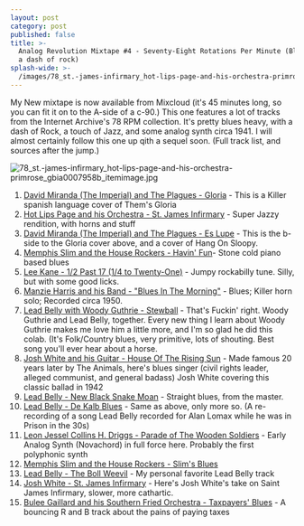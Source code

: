 ```yaml
---
layout: post
category: post
published: false
title: >-
  Analog Revolution Mixtape #4 - Seventy-Eight Rotations Per Minute (Blues, with
  a dash of rock)
splash-wide: >-
  /images/78_st.-james-infirmary_hot-lips-page-and-his-orchestra-primrose_gbia0007958b_itemimage.jpg
---
```

My New mixtape is now available from Mixcloud (it's 45 minutes long, so you can fit it on to the A-side of a c-90.) This one features a lot of tracks from the Internet Archive's 78 RPM collection. It's pretty blues heavy, with a dash of Rock, a touch of Jazz, and some analog synth circa 1941. I will almost certainly follow this one up qith a sequel soon. (Full track list, and sources after the jump.) 

![78_st.-james-infirmary_hot-lips-page-and-his-orchestra-primrose_gbia0007958b_itemimage.jpg]({{site.baseurl}}/images/78_st.-james-infirmary_hot-lips-page-and-his-orchestra-primrose_gbia0007958b_itemimage.jpg)

1. [David Miranda (The Imperial) and The Plagues - Gloria](https://archive.org/details/78_gloria_david-miranda-the-imperial-the-plagues-bill-larry-ken-john-george_gbia0008160a) - This is a Killer spanish language cover of Them's Gloria
1. [Hot Lips Page and his Orchestra - St. James Infirmary](https://archive.org/details/78_st.-james-infirmary_hot-lips-page-and-his-orchestra-primrose_gbia0007958b) - Super Jazzy rendition, with horns and stuff 
1. [David Miranda (The Imperial) and The Plagues - Es Lupe](https://archive.org/details/78_es-lupe_david-miranda-the-imperial-the-plagues-bill-larry-ken-john-george_gbia0008160b) - This is the b-side to the Gloria cover above, and a cover of Hang On Sloopy. 
1. [Memphis Slim and the House Rockers - Havin' Fun](https://archive.org/details/78_havin-fun_memphis-slim-and-the-house-rockers-sims_gbia0001263b)- Stone cold piano based blues  
1. [Lee Kane - 1/2 Past 17 (1/4 to Twenty-One)](https://archive.org/details/78_12-past-17-14-to-twenty-one_mcfarland-c.r.-lewis-lee-kane-frank-hunter_gbia0000020b) - Jumpy rockabilly tune. Silly, but with some good licks. 
1. [Manzie Harris and his Band - "Blues In The Morning"](https://archive.org/details/78_blues-in-the-morning_manzie-harris-and-his-band_gbia0001258b) - Blues; Killer horn solo; Recorded circa 1950. 
1. [Lead Belly with Woody Guthrie - Stewball](https://archive.org/details/78_stewball_lead-belly-woody-guthrie-cisco-houston_gbia0001538b) - That's Fuckin' right. Woody Guthrie and Lead Belly, together. Every new thing I learn about Woody Guthrie makes me love him a little more, and I'm so glad he did this colab. (It's Folk/Country blues, very primitive, lots of shouting. Best song you'll ever hear about a horse. 
1. [Josh White and his Guitar - House Of The Rising Sun](https://archive.org/details/78_house-of-the-rising-sun_josh-white-and-his-guitar_gbia0001628b) - Made famous 20 years later by The Animals, here's blues singer (civil rights leader, alleged communist, and general badass) Josh White covering this classic ballad in 1942
1. [Lead Belly - New Black Snake Moan](https://archive.org/details/78_new-black-snake-moan_lead-belly-huddie-ledbetter_gbia0001540b) - Straight blues, from the master. 
1. [Lead Belly - De Kalb Blues](https://archive.org/details/78_de-kalb-blues_lead-belly_gbia0001543b) - Same as above, only more so. (A re-recording of a song Lead Belly recorded for Alan Lomax while he was in Prison in the 30s) 
1. [Leon Jessel Collins H. Driggs - Parade of The Wooden Soldiers](https://archive.org/details/78_parade-of-the-wooden-soldiers_leon-jessel-collins-h.-driggs_gbia0001186a) - Early Analog Synth (Novachord) in full force here. Probably the first polyphonic synth 
1. [Memphis Slim and the House Rockers - Slim's Blues](https://archive.org/details/78_slims-blues_memphis-slim-and-the-house-rockers-chatman_gbia0001263a) 
1. [Lead Belly - The Boll Weevil](https://archive.org/details/78_the-boll-weevil_lead-belly_gbia0001543a) - My personal favorite Lead Belly track
1. [Josh White - St. James Infirmary](https://archive.org/details/78_st.-james-infirmary_josh-white_gbia0001626a) - Here's Josh White's take on Saint James Infirmary, slower, more cathartic. 
1. [Bulee Gaillard and his Southern Fried Orchestra - Taxpayers' Blues](https://archive.org/details/78_taxpayers-blues_bulee-gaillard-and-his-southern-fried-orchestra-carroll-gaillard-n_gbia0001389b) - A bouncing R and B track about the pains of paying taxes 


